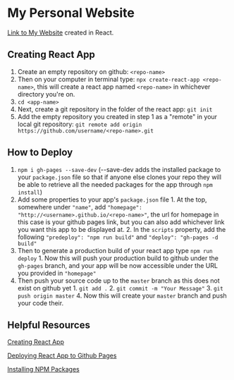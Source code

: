 # My Personal Website

[Link to My Website](https://adisriv.live/) created in React.

## Creating React App

1. Create an empty repository on github: `<repo-name>`
2. Then on your computer in terminal type: `npx create-react-app <repo-name>`, this will create a react app named `<repo-name>` in whichever directory you're on.
3. `cd <app-name>`
4. Next, create a git repository in the folder of the react app: `git init`
5. Add the empty repository you created in step 1 as a "remote" in your local git repository: `git remote add origin https://github.com/username/<repo-name>.git`

## How to Deploy

 1. `npm i gh-pages --save-dev` (--save-dev adds the installed package to your `package.json` file so that if anyone else clones your repo they will be able to retrieve all the needed packages for the app through `npm install`)
 2. Add some properties to your app's `package.json` file
			 1. At the top, somewhere under `"name"`, add `"homepage": "http://<username>.github.io/<repo-name>"`, the url for homepage in this case is your github pages link, but you can also add whichever link you want this app to be displayed at.
			 2. In the `scripts` property, add the following `"predeploy": "npm run build"` and `"deploy": "gh-pages -d build"`
3. Then to generate a production build of your react app type `npm run deploy`
			1. Now this will push your production build to github under the `gh-pages` branch, and your app will be now accessible under the URL you provided in `"homepage"`
4. Then push your source code up to the `master` branch as this does not exist on github yet
			1. `git add .`
			2. `git commit -m "Your Message"`
			3. `git push origin master`
			4. Now this will create your `master` branch and push your code their.  

## Helpful Resources

[Creating React App](https://create-react-app.dev/docs/getting-started/)  

[Deploying React App to Github Pages](https://github.com/gitname/react-gh-pages)  

[Installing NPM Packages](https://www.npmjs.com/)

